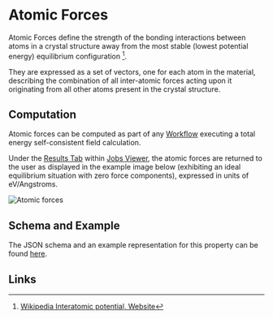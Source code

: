 # Atomic Forces

Atomic Forces define the strength of the bonding interactions between atoms in a crystal structure away from the most stable (lowest potential energy) equilibrium configuration [^1]. 

They are expressed as a set of vectors, one for each atom in the material, describing the combination of all inter-atomic forces acting upon it originating from all other atoms present in the crystal structure. 

## Computation

Atomic forces can be computed as part of any [Workflow](../../workflows/overview.md) executing a total energy self-consistent field calculation.

Under the [Results Tab](../../jobs/ui/results-tab.md) within [Jobs Viewer](../../jobs/ui/viewer.md), the atomic forces are returned to the user as displayed in the example image below (exhibiting an ideal equilibrium situation with zero force components), expressed in units of eV/Angstroms.

![Atomic forces](/images/Properties/atomic_forces.png "Atomic forces")

## Schema and Example 

The JSON schema and an example representation for this property can be found [here](../../properties/data/list.md#atomic-forces).

## Links

[^1]: [Wikipedia Interatomic potential, Website](https://en.wikipedia.org/wiki/Interatomic_potential)
